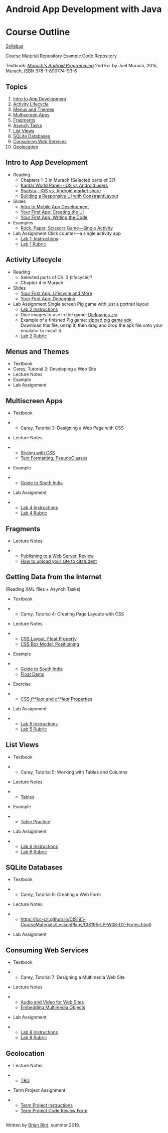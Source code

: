 # Android App Development with Java

# Course Outline


[Syllabus](https://profbird.github.io/AndroidAppDev1-Java-CourseMaterials/Syllabus.html)
<!--- [Useful Links](https://lcc-cit.github.io/CIS195-CourseMaterials/CIS195_References.html) -->

[Course Material Repository](https://github.com/ProfBird/AndroidAppDev1-Java-CourseMaterials)
[Example Code Repository](https://github.com/ProfBird/AndroidAppExamples-Java)  

Textbook: [*Murach's Android Programming*](https://www.murach.com/shop/murach-s-android-programming-2nd-edition-detail) 2nd Ed. by Joel Murach, 2015, Murach,  ISBN 978-1-890774-93-6

## Topics

1. [Intro to App Development](#intro-to-app-development)
2. [Activity Lifecycle](#activity-lifecycle)
3. [Menus and Themes](#menus-and-themes)
4. [Multiscreen Apps](#multiscreen-apps)
5. [Fragments](#fragments)
6. [Asynch Tasks](#asynch-tasks)
7. [List Views](#list-views)
8. [SQLite Databases](sqlite-databases)
9. [Consuming Web Services](#consuming-web-services)
10. [Geolocation](#geolocation)



## Intro to App Development

- Reading
  - Chapters 1–3 in Murach
    (Selected parts of 3?)
  - [Kantar World Panel--iOS vs  Android users](https://www.kantarworldpanel.com/global/smartphone-os-market-share/intro)
  - [Statista—iOS vs. Android market share](https://www.statista.com/statistics/266572/market-share-held-by-smartphone-platforms-in-the-united-states/)
  - [Building a Responsive UI with ConstraintLayout](https://developer.android.com/training/constraint-layout/index.html)
- Slides
  - [Intro to Mobile App Development](https://profbird.github.io/AndroidAppDev1-Java-CourseMaterials/Slides/1-Intro-1-Intro.pptx)
  - [Your First App: Creating the UI](https://profbird.github.io/AndroidAppDev1-Java-CourseMaterials/Slides/1-Intro-1-FirstApp.pptx)
  - [Your First App: Writing the Code](https://profbird.github.io/AndroidAppDev1-Java-CourseMaterials/Slides/1-Intro-3-FirstAppCode.pptx)
- Examples
  - [Rock, Paper, Scissors Game—Single Activity](https://github.com/ProfBird/AndroidAppExamples-Java/tree/master/RockPaperScissors-SingleActivity)
- Lab Assignment
  Click counter—a single activity app
  - [Lab 1: Instructions](https://profbird.github.io/AndroidAppDev1-Java-CourseMaterials/Labs/Lab01/Lab1Instructions-ClickCounter.html)
  - [Lab 1 Rubric](https://profbird.github.io/AndroidAppDev1-Java-CourseMaterials/Labs/Lab01/Lab1Rubric.html)

## Activity Lifecycle

- Reading
  - Selected parts of Ch. 3 (lifecycle)?
  - Chapter 4 in Murach
- Slides
  - [Your First App: Lifecycle and More](https://profbird.github.io/AndroidAppDev1-Java-CourseMaterials/Slides/1-Intro-4-FirstAppCode+More.pptx)
  - [Your First App: Debugging](https://profbird.github.io/AndroidAppDev1-Java-CourseMaterials/Slides/1-Intro-5-Debugging.pptx)
- Lab Assignment
Single screen Pig game with just a portrait layout
  - [Lab 2 Instructions](https://profbird.github.io/AndroidAppDev1-Java-CourseMaterials/Labs/Lab02/Lab2Instructions.pdf)
  - Dice images to use in the game:  [DieImages.zip](https://profbird.github.io/AndroidAppDev1-Java-CourseMaterials/Labs/Lab02/DieImages.zip)
  - Example of a finished Pig game: [zipped pig game apk](https://profbird.github.io/AndroidAppDev1-Java-CourseMaterials/Labs/Lab02/pig-v1-release-5-apk.zip)  
    Download this file, unzip it, then drag and drop the apk file onto your emulator to install it.
  - [Lab 2 Rubric](https://profbird.github.io/AndroidAppDev1-Java-CourseMaterials/Labs/Lab02/Lab2Rubric.docx)

## Menus and Themes

- Textbook
- Carey, Tutorial 2: Developing a Web Site
- Lecture Notes
- Example
- Lab Assignment

## Multiscreen Apps

- Textbook

- - Carey, Tutorial 3: Designing a Web Page with CSS

- Lecture Notes

- - [Styling with CSS](https://lcc-cit.github.io/CIS195-CourseMaterials//LessonPlans/CIS195-LP-W04-D1-StylingWithCSS.html)
  - [Text Formatting, PseudoClasses](https://lcc-cit.github.io/CIS195-CourseMaterials//LessonPlans/CIS195-LP-W04-D2-TextFormatting+PseudoClasses.html)

- Example

- - [Guide to South India](https://lcc-cit.github.io/CIS195-Demos/Unit03/Finished/Index.htm)

- Lab Assignment

- - [Lab 4 Instructions](https://lcc-cit.github.io/CIS195-CourseMaterials/LabStarters/Lab04/Lab4Instructions_W18.pdf)
  - [Lab 4 Rubric](https://lcc-cit.github.io/CIS195-CourseMaterials/LabStarters/Lab04/Lab4Rubric_CS195.html)

## Fragments

- Lecture Notes

- - [Publishing to a Web Server, Review](https://lcc-cit.github.io/CIS195-CourseMaterials/LessonPlans/CIS195-LP-W05-D1-UploadToWebServer+Review)
  - [How to upload your site to citstudent](https://lcc-cit.github.io/CIS195-CourseMaterials/Lessons/UploadingWebSites.html)

## Getting Data from the Internet

(Reading XML files + Asynch Tasks)

- Textbook

- - Carey, Tutorial 4: Creating Page Layouts with CSS

- Lecture Notes

- - [CSS Layout, Float Property](https://lcc-cit.github.io/CIS195-CourseMaterials/LessonPlans/CIS195-LP-W06-D1-CssLayout-Float)
  - [CSS Box Model, Positioining](https://lcc-cit.github.io/CIS195-CourseMaterials/CIS195-LP-W06-D2-CssLayout-BoxModel+Position)

- Example

- - [Guide to South India](https://lcc-cit.github.io/CIS195-Demos/Unit04/Finished/Index.htm)
  - [Float Demo](https://lcc-cit.github.io/CIS195-Demos/Unit04/floatDemo.htm)

- Exercise

- - [CSS *f**loat* and *c**lear* Properties](https://lcc-cit.github.io/CIS195-CourseMaterials/Lessons/Unit04/cssFloat.html)

- Lab Assignment

- - [Lab 5 Instructions](https://lcc-cit.github.io/CIS195-CourseMaterials/LabStarters/Lab05/Lab5Instructions.pdf)
  - [Lab 5 Rubric](https://lcc-cit.github.io/CIS195-CourseMaterials/LabStarters/Lab05/Lab05Rubric.html)

## List Views

- Textbook

- - Carey, Tutorial 5: Working with Tables and Columns

- Lecture Notes

- - [Tables](https://lcc-cit.github.io/CIS195-CourseMaterials/LessonPlans/CIS195-LP-W07-D1-Tables.html)

- Example

- - [Table Practice](https://lcc-cit.github.io/CIS195-Demos/Week5/TablePractice.html)

- Lab Assignment

- - [Lab 6 Instructions](https://lcc-cit.github.io/CIS195-CourseMaterials/LabStarters/Lab06/Lab6Instructions.pdf)
  - [Lab 6 Rubric](https://lcc-cit.github.io/CIS195-CourseMaterials/LabStarters/Lab06/Lab06Rubric.html)

## SQLite Databases

- Textbook

- - Carey, Tutorial 6: Creating a Web Form

- Lecture Notes

- - https://lcc-cit.github.io/CIS195-CourseMaterials/LessonPlans/CIS195-LP-W08-D2-Forms.html)
  
- Lab Assignment


## Consuming Web Services

- Textbook

- - Carey, Tutorial 7: Designing a Multimedia Web Site

- Lecture Notes

- - [Audio and Video for Web Sites](https://lcc-cit.github.io/CIS195-CourseMaterials/LessonPlans/CIS195-LP-W09-D1-Audio+Video.html)
  - [Embedding Multimedia Objects](https://lcc-cit.github.io/CIS195-CourseMaterials/LessonPlans/CIS195-LP-W09-D2-MultimediaObjects.html)

- Lab Assignment

- - [Lab 8 Instructions](https://lcc-cit.github.io/CIS195-CourseMaterials/LabStarters/Lab08/Lab8Instructions.pdf)
  - [Lab 8 Rubric](https://lcc-cit.github.io/CIS195-CourseMaterials/LabStarters/Lab08/Lab08Rubric.html)

## Geolocation

- Lecture Notes

- - [TBD](https://lcc-cit.github.io/CIS195-CourseMaterials/LessonPlans/CIS195-LP-W01-D1-IntroToCourse.html)

- Term Project Assignment

- - [Term Project Instructions](https://lcc-cit.github.io/CIS195-CourseMaterials/TermProject/CIS195TermProject.pdf)
  - [Term Project Code Review Form](https://lcc-cit.github.io/CIS195-CourseMaterials/TermProject/TermProjectCodeReview.docx)

## 

Written by [Brian Bird](https://profbird.online), summer 2019.